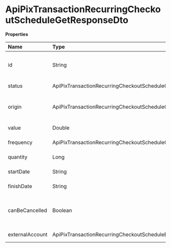# ApiPixTransactionRecurringCheckoutScheduleGetResponseDto

**Properties**

| Name            | Type                                                                                    | Required | Description                             |
| :-------------- | :-------------------------------------------------------------------------------------- | :------- | :-------------------------------------- |
| id              | String                                                                                  | ❌       | Unique recurrence identifier in Asaas   |
| status          | ApiPixTransactionRecurringCheckoutScheduleGetResponseRecurringCheckoutScheduleStatus    | ❌       | Recurrence status                       |
| origin          | ApiPixTransactionRecurringCheckoutScheduleGetResponseRecurringCheckoutScheduleOrigin    | ❌       | Indicates the origin of the recurrence  |
| value           | Double                                                                                  | ❌       | Recurrence value                        |
| frequency       | ApiPixTransactionRecurringCheckoutScheduleGetResponseRecurringCheckoutScheduleFrequency | ❌       | Recurrence frequency                    |
| quantity        | Long                                                                                    | ❌       | Number of repetitions                   |
| startDate       | String                                                                                  | ❌       | Recurrence start date                   |
| finishDate      | String                                                                                  | ❌       | Recurrence finish date                  |
| canBeCancelled  | Boolean                                                                                 | ❌       | Whether the recurrence can be cancelled |
| externalAccount | ApiPixTransactionRecurringCheckoutScheduleExternalAccountDto                            | ❌       | Receiver information                    |

<!-- This file was generated by liblab | https://liblab.com/ -->
